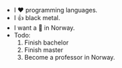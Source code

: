 * I :heart: programming languages.
* I :+1: black metal.
* I want a :house_with_garden: in Norway.
* Todo:
  1. Finish bachelor
  2. Finish master
  3. Become a professor in Norway.
